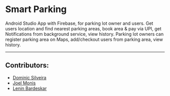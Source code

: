 # Smart Parking
Android Studio App with Firebase, for parking lot owner and users. Get users location and find nearest parking areas, book area & pay via UPI, get Notifications from background service, view history. Parking lot owners can register parking area on Maps, add/checkout users from parking area, view history.

---

## Contributors:
- [Dominic Silveira]( https://github.com/dms24081999 )
- [Joel Monis]( https://github.com/JoelMonis )
- [Lenin Bardeskar]( https://github.com/lenin-bb )

